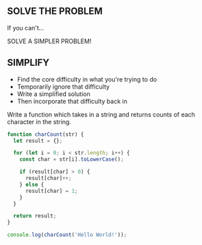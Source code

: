 ## SOLVE THE PROBLEM

If you can't...

SOLVE A SIMPLER PROBLEM!

## SIMPLIFY

- Find the core difficulty in what you're trying to do
- Temporarily ignore that difficulty
- Write a simplified solution
- Then incorporate that difficulty back in

Write a function which takes in a string and returns counts of each character in the string.

```js
function charCount(str) {
  let result = {};

  for (let i = 0; i < str.length; i++) {
    const char = str[i].toLowerCase();

    if (result[char] > 0) {
      result[char]++;
    } else {
      result[char] = 1;
    }
  }

  return result;
}

console.log(charCount('Hello World!'));
```
